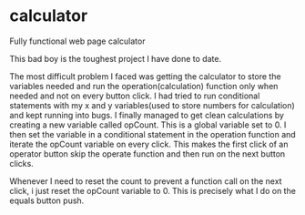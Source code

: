 # calculator
Fully functional web page calculator

This bad boy is the toughest project I have done to date.

The most difficult problem I faced was getting the calculator to store the variables needed and run the operation(calculation) function only when needed and not on every button click. I had tried to run conditional statements with my x and y variables(used to store numbers for calculation) and kept running into bugs. I finally managed to get clean calculations by creating a new variable called opCount. This is a global variable set to 0. I then set the variable in a conditional statement in the operation function and iterate the opCount variable on every click. This makes the first click of an operator button skip the operate function and then run on the next button clicks.

Whenever I need to reset the count to prevent a function call on the next click, i just reset the opCount variable to 0. This is precisely what I do on the equals button push.